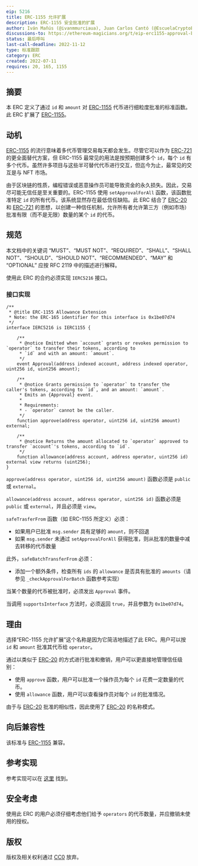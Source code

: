 ```yaml
---
eip: 5216
title: ERC-1155 允许扩展
description: ERC-1155 安全批准的扩展
author: Iván Mañús (@ivanmmurciaua), Juan Carlos Cantó (@EscuelaCryptoES)
discussions-to: https://ethereum-magicians.org/t/eip-erc1155-approval-by-amount/9898
status: 最后呼叫
last-call-deadline: 2022-11-12
type: 标准跟踪
category: ERC
created: 2022-07-11
requires: 20, 165, 1155
---
```


## 摘要

本 ERC 定义了通过 `id` 和 `amount` 对 [ERC-1155](./eip-1155.md) 代币进行细粒度批准的标准函数。此 ERC 扩展了 [ERC-1155](./eip-1155.md)。

## 动机

[ERC-1155](./eip-1155.md) 的流行意味着多代币管理交易每天都会发生。尽管它可以作为 [ERC-721](./eip-721.md) 的更全面替代方案，但 ERC-1155 最常见的用法是按预期创建多个 `id`，每个 `id` 有多个代币。虽然许多项目与这些半可替代代币进行交互，但迄今为止，最常见的交互是与 NFT 市场。

由于区块链的性质，编程错误或恶意操作员可能导致资金的永久损失。因此，交易尽可能无信任是至关重要的。ERC-1155 使用 `setApprovalForAll` 函数，该函数批准特定 `id` 的所有代币。该系统显然存在最低信任缺陷。此 ERC 结合了 [ERC-20](./eip-20.md) 和 [ERC-721](./eip-721.md) 的思想，以创建一种信任机制，允许所有者允许第三方（例如市场）批准有限（而不是无限）数量的某个 `id` 的代币。

## 规范

本文档中的关键词 “MUST”、“MUST NOT”、“REQUIRED”、“SHALL”、“SHALL NOT”、“SHOULD”、“SHOULD NOT”、“RECOMMENDED”、“MAY” 和 “OPTIONAL” 应按 RFC 2119 中的描述进行解释。

使用此 ERC 的合约必须实现 `IERC5216` 接口。

### 接口实现

```solidity
/**
 * @title ERC-1155 Allowance Extension
 * Note: the ERC-165 identifier for this interface is 0x1be07d74
 */
interface IERC5216 is IERC1155 {

    /**
     * @notice Emitted when `account` grants or revokes permission to `operator` to transfer their tokens, according to
     * `id` and with an amount: `amount`.
     */
    event Approval(address indexed account, address indexed operator, uint256 id, uint256 amount);

    /**
     * @notice Grants permission to `operator` to transfer the caller's tokens, according to `id`, and an amount: `amount`.
     * Emits an {Approval} event.
     *
     * Requirements:
     * - `operator` cannot be the caller.
     */
    function approve(address operator, uint256 id, uint256 amount) external;

    /**
     * @notice Returns the amount allocated to `operator` approved to transfer `account`'s tokens, according to `id`.
     */
    function allowance(address account, address operator, uint256 id) external view returns (uint256);
}
```

`approve(address operator, uint256 id, uint256 amount)` 函数必须是 `public` 或 `external`。

`allowance(address account, address operator, uint256 id)` 函数必须是 `public` 或 `external`，并且必须是 `view`。

`safeTrasferFrom` 函数（如 ERC-1155 所定义）必须：

- 如果用户已批准 `msg.sender` 具有足够的 `amount`，则不回退
- 如果 `msg.sender` 未通过 `setApprovalForAll` 获得批准，则从批准的数量中减去转移的代币数量

此外，`safeBatchTransferFrom` 必须：

- 添加一个额外条件，检查所有 `ids` 的 `allowance` 是否具有批准的 `amounts`（请参见 `_checkApprovalForBatch` 函数参考实现）

当某个数量的代币被批准时，必须发出 `Approval` 事件。

当调用 `supportsInterface` 方法时，必须返回 `true`，并且参数为 `0x1be07d74`。

## 理由

选择“ERC-1155 允许扩展”这个名称是因为它简洁地描述了此 ERC。用户可以按 `id` 和 `amount` 批准其代币给 `operator`。

通过以类似于 [ERC-20](./eip-20.md) 的方式进行批准和撤销，用户可以更直接地管理信任级别：

- 使用 `approve` 函数，用户可以批准一个操作员为每个 `id` 花费一定数量的代币。
- 使用 `allowance` 函数，用户可以查看操作员对每个 `id` 的批准情况。

由于与 [ERC-20](./eip-20.md) 批准的相似性，因此使用了 [ERC-20](./eip-20.md) 的名称模式。

## 向后兼容性

该标准与 [ERC-1155](./eip-1155.md) 兼容。

## 参考实现

参考实现可以在 [这里](../assets/eip-5216/ERC5216.sol) 找到。

## 安全考虑

使用此 ERC 的用户必须仔细考虑他们给予 `operators` 的代币数量，并应撤销未使用的授权。

## 版权

版权及相关权利通过 [CC0](../LICENSE.md) 放弃。
